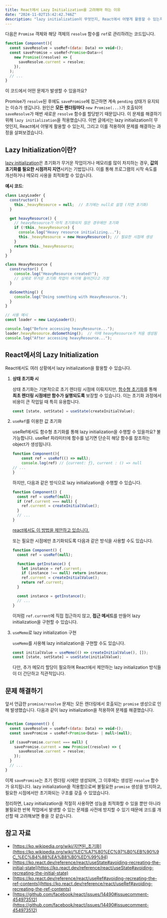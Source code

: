 ```yaml
---
title: React에서 Lazy Initialization을 고려해야 하는 이유
date: "2024-11-02T15:42:42.746Z"
description: "lazy initialization이 무엇인지, React에서 어떻게 활용할 수 있는지, 그리고 이를 적용하여 문제를 해결하는 과정을 살펴보겠습니다."
---
```

다음은 `Promise` 객체와 해당 객체의 `resolve` 함수를 `ref`로 관리하려는 코드입니다.

```jsx
function Component(){
  const saveResolve = useRef<(data: Data) => void>();
  const savePromise = useRef<Promise<Data>>(
    new Promise((resolve) => {
      saveResolve.current = resolve;
    }),
  );
  // ...
}
```

이 코드에서 어떤 문제가 발생할 수 있을까요?

Promise가 `resolve`된 후에도 `savePromise`에 접근하면 계속 `pending` 상태가 유지되는 이슈가 생깁니다. 원인은 **모든 렌더링마다** `new Promise(...)`가 호출되어 `saveResolve`가 매번 새로운 `resolve` 함수를 할당받기 때문입니다. 이 문제를 해결하기 위해 `lazy initialization`을 적용했습니다. 이번 글에서는 lazy initialization이 무엇인지, React에서 어떻게 활용할 수 있는지, 그리고 이를 적용하여 문제를 해결하는 과정을 살펴보겠습니다.

## Lazy Initialization이란?

[lazy initialization](https://ko.wikipedia.org/wiki/지연된_초기화)은 초기화가 무거운 작업이거나 메모리를 많이 차지하는 경우, **값의 초기화를 필요한 시점까지 지연**시키는 기법입니다. 이를 통해 프로그램의 시작 속도를 개선하거나 메모리 사용을 최적화할 수 있습니다.

**예시 코드**:

```jsx
class LazyLoader {
  constructor() {
    this._heavyResource = null;  // 초기에는 null로 설정 (지연 초기화)
  }

  get heavyResource() {
    // heavyResource가 아직 초기화되지 않은 경우에만 초기화
    if (!this._heavyResource) {
      console.log("Heavy resource initializing...");
      this._heavyResource = new HeavyResource(); // 필요한 시점에 생성
    }
    return this._heavyResource;
  }
}

class HeavyResource {
  constructor() {
    console.log("HeavyResource created!");
    // 실제로 무거운 초기화 작업이 여기에 들어간다고 가정
  }

  doSomething() {
    console.log("Doing something with HeavyResource.");
  }
}

// 사용 예시
const loader = new LazyLoader();

console.log("Before accessing heavyResource...");
loader.heavyResource.doSomething();  // 이때 heavyResource가 처음 생성됨
console.log("After accessing heavyResource...");
```

## React에서의 Lazy Initialization

React에서도 여러 상황에서 lazy initialization을 활용할 수 있습니다.

1. **상태 초기화 시**
    
    상태 초기화는 기본적으로 초기 렌더링 시점에 이뤄지지만, [함수형 초기화](https://ko.react.dev/reference/react/useState#avoiding-recreating-the-initial-state)를 통해 **최초 렌더링 시점에만 함수가 실행되도록** 보장할 수 있습니다. 이는 초기화 과정에서 비용이 큰 작업일 때 특히 유용합니다.
    
    ```jsx
    const [state, setState] = useState(createInitialValue);
    ```
    
2. `useRef`를 이용한 값 초기화
    
    useRef에서도 함수형 초기화를 통해 lazy initialization을 수행할 수 있을까요? 불가능합니다.
    useRef 파라미터에 함수를 넘기면 단순히 해당 함수를 참조하는 object가 생성됩니다.
    
    ```jsx
    function Component(){
    	const ref = useRef(() => null);
    	console.log(ref) // {current: ƒ}, current : () => null
    // ...
    }
    ```
    
    하지만, 다음과 같은 방식으로 lazy initialization을 수행할 수 있습니다.
    
    ```jsx
    function Component() {
      const ref = useRef(null);
      if (ref.current === null) {
        ref.current = createInitialValue();
      }
      // ...
    }
    ```
    
    [react에서도 이 방법을 제안하고 있습니다.](https://ko.react.dev/reference/react/useRef#avoiding-recreating-the-ref-contents)
    
    또는 필요한 시점에만 초기화되도록 다음과 같은 방식을 사용할 수도 있습니다.
    
    ```jsx
    function Component() {
      const ref = useRef(null);
    
      function getInstance() {
        let instance = ref.current;
        if (instance !== null) return instance;
        ref.current = createInitialValue();
        return ref.current;
      }
    
      const instance = getInstance();
      // ...
    }
    ```
    
    이처럼 `ref.current`에 직접 접근하지 않고, **접근 메서드**를 만들어 lazy initialization을 구현할 수 있습니다.
    
3. `useMemo`로 lazy initialization 구현
    
    `useMemo`를 사용해  lazy initialization을 구현할 수도 있습니다. 
    

    ```jsx
    const initialValue = useMemo(() => createInitialValue(), []);
    const [state, setState] = useState(initialValue);
    ```

    다만, 추가 메모리 할당이 필요하며 React에서 제안하는 lazy initialization 방식들이 더 간단하고 직관적입니다.

## 문제 해결하기

앞서 언급한 `promise/resolve` 문제는 모든 렌더링에서 호출되는 `promise` 생성으로 인해 발생했습니다. 다음과 같이 lazy initialization을 적용하여 문제를 해결했습니다.

```jsx

function Component() {
  const saveResolve = useRef<(data: Data) => void>();
  const savePromise = useRef<Promise<Data> | null>(null);

  if (savePromise.current === null) {
    savePromise.current = new Promise((resolve) => {
      saveResolve.current = resolve;
    });
  }
  // ...
}

```

이제 `savePromise`는 초기 렌더링 시에만 생성되며, 그 이후에는 생성된 `resolve` 함수가 유지됩니다. lazy initialization을 적용함으로써 불필요한 `promise` 생성을 방지하고, 필요한 시점에서만 초기화되는 구조를 갖출 수 있었습니다.

정리하면, Lazy initialization을 적절히 사용하면 성능을 최적화할 수 있을 뿐만 아니라 불필요한 반복 작업에서 발생할 수 있는 문제를 사전에 방지할 수 있기 때문에 코드를 개선할 때 고려해보면 좋을 것 같습니다.

## 참고 자료
- [https://ko.wikipedia.org/wiki/지연된_초기화](https://ko.wikipedia.org/wiki/%EC%A7%80%EC%97%B0%EB%90%9C_%EC%B4%88%EA%B8%B0%ED%99%94)
- [https://ko.react.dev/reference/react/useState#avoiding-recreating-the-initial-state](https://ko.react.dev/reference/react/useState#avoiding-recreating-the-initial-state)
- [https://ko.react.dev/reference/react/useRef#avoiding-recreating-the-ref-contents](https://ko.react.dev/reference/react/useRef#avoiding-recreating-the-ref-contents)
- [https://github.com/facebook/react/issues/14490#issuecomment-454973512](https://github.com/facebook/react/issues/14490#issuecomment-454973512)